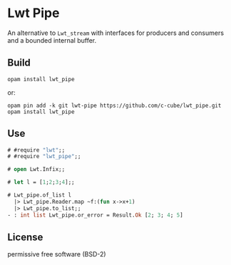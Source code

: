 # Lwt Pipe

An alternative to `Lwt_stream` with interfaces for producers and consumers
and a bounded internal buffer.

## Build

    opam install lwt_pipe

or:

    opam pin add -k git lwt-pipe https://github.com/c-cube/lwt_pipe.git
    opam install lwt_pipe

## Use

```ocaml
# #require "lwt";;
# #require "lwt_pipe";;

# open Lwt.Infix;;

# let l = [1;2;3;4];;

# Lwt_pipe.of_list l
  |> Lwt_pipe.Reader.map ~f:(fun x->x+1)
  |> Lwt_pipe.to_list;;
- : int list Lwt_pipe.or_error = Result.Ok [2; 3; 4; 5]

```

## License

permissive free software (BSD-2)
